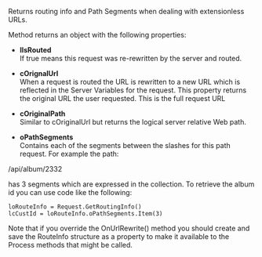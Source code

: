 ﻿Returns routing info and Path Segments when dealing with extensionless URLs.

Method returns an object with the following properties:

* **lIsRouted**  
If true means this request was re-rewritten by the server and routed.

* **cOrignalUrl**  
When a request is routed the URL is rewritten to a new URL which is reflected in the Server Variables for the request. This property returns the original URL the user requested. This is the full request URL

* **cOriginalPath**  
Similar to cOriginalUrl but returns the logical server relative Web path.

* **oPathSegments**  
Contains each of the segments between the slashes for this path request. For example the path: 
  
/api/album/2332  
  
has 3 segments which are expressed in the collection. To retrieve the album id you can use code like the following:

```foxpro
loRouteInfo = Request.GetRoutingInfo()
lcCustId = loRouteInfo.oPathSegments.Item(3)
```

Note that if you override the OnUrlRewrite() method you should create and save the RouteInfo structure as a property to make it available to the Process methods that might be called.
